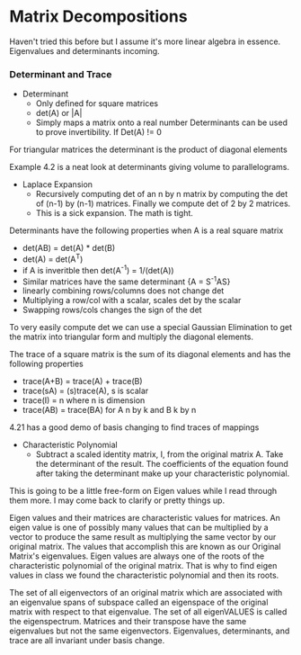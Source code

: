 # Matrix Decompositions

Haven't tried this before but I assume it's more linear algebra in essence. Eigenvalues
and determinants incoming.

### Determinant and Trace

* Determinant
  * Only defined for square matrices
  * det(A) or |A|
  * Simply maps a matrix onto a real number
Determinants can be used to prove invertibility. If Det(A) != 0 

For triangular matrices the determinant is the product of diagonal elements

Example 4.2 is a neat look at determinants giving volume to parallelograms.

* Laplace Expansion
  * Recursively computing det of an n by n matrix by computing the det of (n-1) by (n-1) matrices. Finally we compute det of 2 by 2 matrices.
  * This is a sick expansion. The math is tight.

Determinants have the following properties when A is a real square matrix

* det(AB) = det(A) * det(B)
* det(A) = det(A<sup>T</sup>)
* if A is inveritble then det(A<sup>-1</sup>) = 1/(det(A))
* Similar matrices have the same determinant {A = S<sup>-1</sup>AS}
* linearly combining rows/columns does not change det
* Multiplying a row/col with a scalar, scales det by the scalar
* Swapping rows/cols changes the sign of the det

To very easily compute det we can use a special Gaussian Elimination to get the matrix into triangular form and multiply the diagonal elements.

The trace of a square matrix is the sum of its diagonal elements and has the following properties

* trace(A+B) = trace(A) + trace(B)
* trace(sA) = (s)trace(A), s is scalar
* trace(I) = n where n is dimension
* trace(AB) = trace(BA) for A n by k and B k by n

4.21 has a good demo of basis changing to find traces of mappings

* Characteristic Polynomial
  * Subtract a scaled identity matrix, I, from the original matrix A. Take the determinant of the result. The coefficients of the equation found after taking the determinant make up your characteristic polynomial.

This is going to be a little free-form on Eigen values while I read through them more. I may come back to clarify or pretty things up.

Eigen values and their matrices are characteristic values for matrices. An eigen value is one of possibly many values that can be multiplied by a vector to produce the same result as multiplying the same vector by our original matrix. The values that accomplish this are known as our Original Matrix's eigenvalues. Eigen values are always one of the roots of the characteristic polynomial of the original matrix. That is why to find eigen values in class we found the characteristic polynomial and then its roots. 

The set of all eigenvectors of an original matrix which are associated with an eigenvalue spans of subspace called an eigenspace of the original matrix with respect to that eigenvalue. The set of all eigenVALUES is called the eigenspectrum. Matrices and their transpose have the same eigenvalues but not the same eigenvectors. Eigenvalues, determinants, and trace are all invariant under basis change. 

